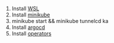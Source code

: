 1. Install [WSL](./docs/wsl.md)
2. Install [minikube](./docs/minikube.md)
3. minikube start && minikube tunnelcd ka
4. Install [argocd](./docs/argocd.md)
5. Install [operators](./docs/operators/README.md)
